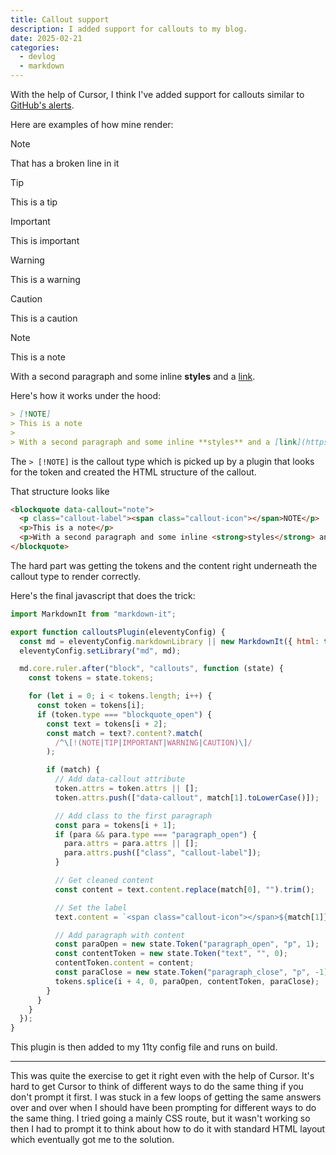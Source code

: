 ```yaml
---
title: Callout support
description: I added support for callouts to my blog.
date: 2025-02-21
categories:
  - devlog
  - markdown
---
```


With the help of Cursor, I think I've added support for callouts similar to [GitHub's alerts](https://github.blog/changelog/2023-12-14-new-markdown-extension-alerts-provide-distinctive-styling-for-significant-content/).

Here are examples of how mine render:

> [!NOTE]
> That has a broken line in it

> [!TIP]
> This is a tip

> [!IMPORTANT]
> This is important

> [!WARNING]
> This is a warning

> [!CAUTION]
> This is a caution


> [!NOTE]
> This is a note
>
> With a second paragraph and some inline **styles** and a [link](https://example.com).


Here's how it works under the hood:

```markdown
> [!NOTE]
> This is a note
>
> With a second paragraph and some inline **styles** and a [link](https://example.com).
```

The `> [!NOTE]` is the callout type which is picked up by a plugin that looks for the token and created the HTML structure of the callout.

That structure looks like
```html
<blockquote data-callout="note">
  <p class="callout-label"><span class="callout-icon"></span>NOTE</p>
  <p>This is a note</p>
  <p>With a second paragraph and some inline <strong>styles</strong> and a <a href="https://example.com">link</a>.</p>
</blockquote>
```

The hard part was getting the tokens and the content right underneath the callout type to render correctly.

Here's the final javascript that does the trick:

```javascript
import MarkdownIt from "markdown-it";

export function calloutsPlugin(eleventyConfig) {
  const md = eleventyConfig.markdownLibrary || new MarkdownIt({ html: true });
  eleventyConfig.setLibrary("md", md);

  md.core.ruler.after("block", "callouts", function (state) {
    const tokens = state.tokens;

    for (let i = 0; i < tokens.length; i++) {
      const token = tokens[i];
      if (token.type === "blockquote_open") {
        const text = tokens[i + 2];
        const match = text?.content?.match(
          /^\[!(NOTE|TIP|IMPORTANT|WARNING|CAUTION)\]/
        );

        if (match) {
          // Add data-callout attribute
          token.attrs = token.attrs || [];
          token.attrs.push(["data-callout", match[1].toLowerCase()]);

          // Add class to the first paragraph
          const para = tokens[i + 1];
          if (para && para.type === "paragraph_open") {
            para.attrs = para.attrs || [];
            para.attrs.push(["class", "callout-label"]);
          }

          // Get cleaned content
          const content = text.content.replace(match[0], "").trim();

          // Set the label
          text.content = `<span class="callout-icon"></span>${match[1]}`;

          // Add paragraph with content
          const paraOpen = new state.Token("paragraph_open", "p", 1);
          const contentToken = new state.Token("text", "", 0);
          contentToken.content = content;
          const paraClose = new state.Token("paragraph_close", "p", -1);
          tokens.splice(i + 4, 0, paraOpen, contentToken, paraClose);
        }
      }
    }
  });
}

```

This plugin is then added to my 11ty config file and runs on build.

---

This was quite the exercise to get it right even with the help of Cursor. It's hard to get Cursor to think of different ways to do the same thing if you don't prompt it first. I was stuck in a few loops of getting the same answers over and over when I should have been prompting for different ways to do the same thing. I tried going a mainly CSS route, but it wasn't working so then I had to prompt it to think about how to do it with standard HTML layout which eventually got me to the solution.